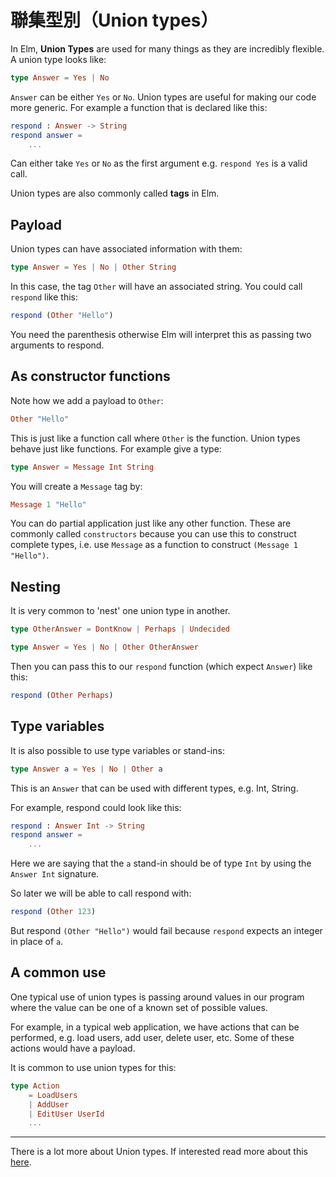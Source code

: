 # 聯集型別（Union types）

In Elm, __Union Types__ are used for many things as they are incredibly flexible. A union type looks like:

```elm
type Answer = Yes | No
```

`Answer` can be either `Yes` or `No`. Union types are useful for making our code more generic. For example a function that is declared like this:

```elm
respond : Answer -> String
respond answer =
    ...
```

Can either take `Yes` or `No` as the first argument e.g. `respond Yes` is a valid call.

Union types are also commonly called __tags__ in Elm.

## Payload

Union types can have associated information with them:

```elm
type Answer = Yes | No | Other String
```

In this case, the tag `Other` will have an associated string. You could call `respond` like this:

```elm
respond (Other "Hello")
```

You need the parenthesis otherwise Elm will interpret this as passing two arguments to respond.

## As constructor functions

Note how we add a payload to `Other`:

```elm
Other "Hello"
```

This is just like a function call where `Other` is the function. Union types behave just like functions. For example give a type:

```elm
type Answer = Message Int String
```

You will create a `Message` tag by:

```elm
Message 1 "Hello"
```

You can do partial application just like any other function. These are commonly called `constructors` because you can use this to construct complete types, i.e. use `Message` as a function to construct `(Message 1 "Hello")`.

## Nesting

It is very common to 'nest' one union type in another.

```elm
type OtherAnswer = DontKnow | Perhaps | Undecided

type Answer = Yes | No | Other OtherAnswer
```

Then you can pass this to our `respond` function (which expect `Answer`) like this:

```elm
respond (Other Perhaps)
```

## Type variables

It is also possible to use type variables or stand-ins:

```elm
type Answer a = Yes | No | Other a
```

This is an `Answer` that can be used with different types, e.g. Int, String.

For example, respond could look like this:

```elm
respond : Answer Int -> String
respond answer =
    ...
```

Here we are saying that the `a` stand-in should be of type `Int` by using  the `Answer Int` signature.

So later we will be able to call respond with:

```elm
respond (Other 123)
```

But respond `(Other "Hello")` would fail because `respond` expects an integer in place of `a`.

## A common use

One typical use of union types is passing around values in our program where the value can be one of a known set of possible values.

For example, in a typical web application, we have actions that can be performed, e.g. load users, add user, delete user, etc. Some of these actions would have a payload.

It is common to use union types for this:

```elm
type Action
    = LoadUsers
    | AddUser
    | EditUser UserId
    ...

```

---

There is a lot more about Union types. If interested read more about this [here](http://elm-lang.org/guide/model-the-problem).
